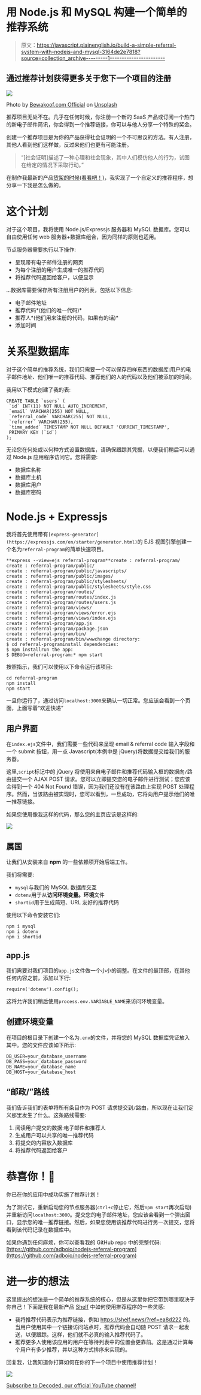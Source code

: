 # 用 Node.js 和 MySQL 构建一个简单的推荐系统

> 原文：<https://javascript.plainenglish.io/build-a-simple-referral-system-with-nodejs-and-mysql-3164de2e7818?source=collection_archive---------1----------------------->

## 通过推荐计划获得更多关于您下一个项目的注册

![](img/c6aa30e03eb8f9eef8739a6c07bcf6c7.png)

Photo by [Bewakoof.com Official](https://unsplash.com/@bewakoofofficial?utm_source=medium&utm_medium=referral) on [Unsplash](https://unsplash.com?utm_source=medium&utm_medium=referral)

推荐项目无处不在。几乎在任何时候，你注册一个新的 SaaS 产品或订阅一个热门的新电子邮件简讯，你会得到一个推荐链接，你可以与他人分享一个特殊的奖金。

创建一个推荐项目是为你的产品获得社会证明的一个不可思议的方法。有人注册，其他人看到他们这样做，反过来他们也更有可能注册。

> “[社会证明]描述了一种心理和社会现象，其中人们模仿他人的行为，试图在给定的情况下采取行动。”

在制作我最新的产品[货架的时候(看看吧！)](https://shelf.news/?ref=ea8d222)，我实现了一个自定义的推荐程序，想分享一下我是怎么做的。

# 这个计划

对于这个项目，我将使用 Node.js/Expressjs 服务器和 MySQL 数据库。您可以自由使用任何 web 服务器+数据库组合，因为同样的原则也适用。

节点服务器需要执行以下操作:

*   呈现带有电子邮件注册的网页
*   为每个注册的用户生成唯一的推荐代码
*   将推荐代码返回给客户，以便显示

…数据库需要保存所有注册用户的列表，包括以下信息:

*   电子邮件地址
*   推荐代码*(他们的唯一代码)*
*   推荐人*(他们用来注册的代码，如果有的话)*
*   添加时间

# 关系型数据库

对于这个简单的推荐系统，我们只需要一个可以保存四样东西的数据库:用户的电子邮件地址、他们唯一的推荐代码、推荐他们的人的代码以及他们被添加的时间。

我用以下模式创建了我的表:

```
CREATE TABLE `users` (
 `id` INT(11) NOT NULL AUTO_INCREMENT,
 `email` VARCHAR(255) NOT NULL,
 `referral_code` VARCHAR(255) NOT NULL,
 `referrer` VARCHAR(255),
 `time_added` TIMESTAMP NOT NULL DEFAULT 'CURRENT_TIMESTAMP',
 PRIMARY KEY (`id`)
);
```

无论您在何处或以何种方式设置数据库，请确保跟踪其凭据，以便我们稍后可以通过 Node.js 应用程序访问它。您将需要:

*   数据库名称
*   数据库主机
*   数据库用户
*   数据库密码

# Node.js + Expressjs

我将首先使用带有`[express-generator](https://expressjs.com/en/starter/generator.html)`的 EJS 视图引擎创建一个名为`referral-program`的简单快速项目。

```
**express --view=ejs referral-program**create : referral-program/
create : referral-program/public/
create : referral-program/public/javascripts/
create : referral-program/public/images/
create : referral-program/public/stylesheets/
create : referral-program/public/stylesheets/style.css
create : referral-program/routes/
create : referral-program/routes/index.js
create : referral-program/routes/users.js
create : referral-program/views/
create : referral-program/views/error.ejs
create : referral-program/views/index.ejs
create : referral-program/app.js
create : referral-program/package.json
create : referral-program/bin/
create : referral-program/bin/wwwchange directory:
$ cd referral-programinstall dependencies:
$ npm installrun the app:
$ DEBUG=referral-program:* npm start
```

按照指示，我们可以使用以下命令运行该项目:

```
cd referral-program
npm install
npm start
```

一旦你运行了，通过访问`localhost:3000`来确认一切正常。您应该会看到一个页面，上面写着“欢迎快递”

## 用户界面

在`index.ejs`文件中，我们需要一些代码来呈现 email & referral code 输入字段和一个 submit 按钮，用一点 Javascript(本例中是 jQuery)将数据提交给我们的服务器。

这里,`script`标记中的 jQuery 将使用来自电子邮件和推荐代码输入框的数据向`/`路由提交一个 AJAX POST 请求。您可以立即提交您的电子邮件进行测试；您应该会得到一个 404 Not Found 错误，因为我们还没有在该路由上实现 POST 处理程序。然而，当该路由被实现时，您可以看到，一旦成功，它将向用户提示他们的唯一推荐链接。

如果您使用像我这样的代码，那么您的主页应该是这样的:

![](img/e19d0abe36406a3259f90ee23d2f5f4a.png)

## 属国

让我们从安装来自 **npm** 的一些依赖项开始后端工作。

我们将需要:

*   `mysql`与我们的 MySQL 数据库交互
*   `dotenv`用于从**访问环境变量。环境**文件
*   `shortid`用于生成简短、URL 友好的推荐代码

使用以下命令安装它们:

```
npm i mysql
npm i dotenv
npm i shortid
```

## app.js

我们需要对我们项目的`app.js`文件做一个小小的调整。在文件的最顶部，在其他任何内容之前，添加以下行:

```
require('dotenv').config();
```

这将允许我们稍后使用`process.env.VARIABLE_NAME`来访问环境变量。

## 创建环境变量

在项目的根目录下创建一个名为`.env`的文件，并将您的 MySQL 数据库凭证放入其中。您的文件应该如下所示:

```
DB_USER=your_database_username
DB_PASS=your_database_password
DB_NAME=your_database_name
DB_HOST=your_database_host
```

## “邮政/”路线

我们告诉我们的表单将所有条目作为 POST 请求提交到`/`路由，所以现在让我们定义那里发生了什么。这条路线需要:

1.  阅读用户提交的数据:电子邮件和推荐人
2.  生成用户可以共享的唯一推荐代码
3.  将提交的内容放入数据库
4.  将推荐代码返回给客户

# 恭喜你！🥳

你已在你的应用中成功实施了推荐计划！

为了测试它，重新启动您的节点服务器(`ctrl+c`停止它，然后`npm start`再次启动)并重新访问`localhost:3000`。提交您的电子邮件地址，您应该会看到一个弹出窗口，显示您的唯一推荐链接。然后，如果您使用该推荐代码进行另一次提交，您将看到该代码记录在数据库中。

如果你遇到任何麻烦，你可以查看我的 GitHub repo 中的完整代码:[https://github.com/adboio/nodejs-referral-program](https://github.com/adboio/nodejs-referral-program)

# 进一步的想法

这里提出的想法是一个简单的推荐系统的核心，但是从这里你把它带到哪里取决于你自己！下面是我在最新产品 [Shelf](https://shelf.news/?ref=ea8d222) 中如何使用推荐程序的一些灵感:

*   我将推荐代码表示为推荐链接，例如 https://shelf.news/?ref=ea8d222 的。当用户使用其中一个链接访问站点时，推荐代码会自动随 POST 请求一起发送，以便跟踪。这样，他们就不必真的输入推荐代码了。
*   推荐更多人使用该应用的用户在等待列表中的位置会更靠前。这是通过计算每个用户有多少推荐，并以这种方式排序来实现的。

回复我，让我知道你打算如何在你的下一个项目中使用推荐计划！

![](img/787be6c671be8d345dc786dad8729ce5.png)

[Subscribe to Decoded, our official YouTube channel!](https://www.youtube.com/channel/UCtipWUghju290NWcn8jhyAw)